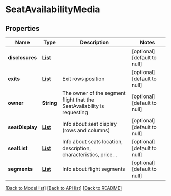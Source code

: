 # SeatAvailabilityMedia
## Properties

| Name | Type | Description | Notes |
|------------ | ------------- | ------------- | -------------|
| **disclosures** | [**List**](Disclosure.md) |  | [optional] [default to null] |
| **exits** | [**List**](ExitSeat.md) | Exit rows position | [optional] [default to null] |
| **owner** | **String** | The owner of the segment flight that the SeatAvailability is requesting | [optional] [default to null] |
| **seatDisplay** | [**List**](SeatDisplay.md) | Info about seat display (rows and columns) | [optional] [default to null] |
| **seatList** | [**List**](Seat.md) | Info about seats location, description, characteristics, price... | [optional] [default to null] |
| **segments** | [**List**](FlightSegment.md) | Info about flight segments | [optional] [default to null] |

[[Back to Model list]](../README.md#documentation-for-models) [[Back to API list]](../README.md#documentation-for-api-endpoints) [[Back to README]](../README.md)

